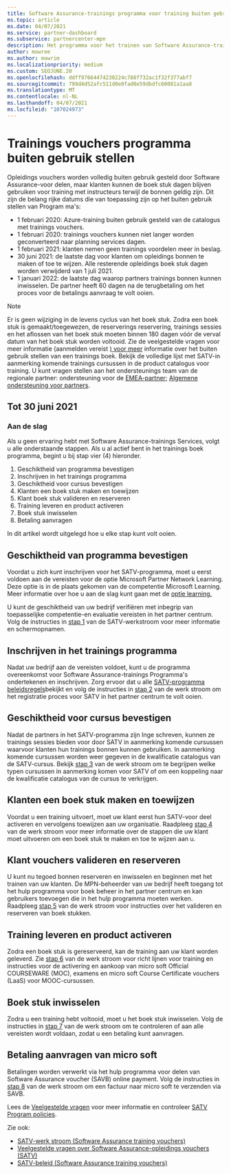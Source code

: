 ```yaml
---
title: Software Assurance-trainings programma voor training buiten gebruik stellen
ms.topic: article
ms.date: 04/07/2021
ms.service: partner-dashboard
ms.subservice: partnercenter-mpn
description: Het programma voor het trainen van Software Assurance-trainingen wordt buiten gebruik gesteld.
author: mowree
ms.author: mowrim
ms.localizationpriority: medium
ms.custom: SEOJUNE.20
ms.openlocfilehash: ddff97664474230224c788f732ac1f32f377abf7
ms.sourcegitcommit: 799d4d52afc511d0e0fad0e59dbdfc60081a1aa8
ms.translationtype: MT
ms.contentlocale: nl-NL
ms.lasthandoff: 04/07/2021
ms.locfileid: "107024973"
---
```

# <a name="training-vouchers-program-retirement"></a>Trainings vouchers programma buiten gebruik stellen

Opleidings vouchers worden volledig buiten gebruik gesteld door Software Assurance-voor delen, maar klanten kunnen de boek stuk dagen blijven gebruiken voor training met instructeurs terwijl de bonnen geldig zijn. Dit zijn de belang rijke datums die van toepassing zijn op het buiten gebruik stellen van Program ma's: 

- 1 februari 2020: Azure-training buiten gebruik gesteld van de catalogus met trainings vouchers.
- 1 februari 2020: trainings vouchers kunnen niet langer worden geconverteerd naar planning services dagen.  
- 1 februari 2021: klanten nemen geen trainings voordelen meer in beslag. 
- 30 juni 2021: de laatste dag voor klanten om opleidings bonnen te maken of toe te wijzen. Alle resterende opleidings boek stuk dagen worden verwijderd van 1 juli 2021.
- 1 januari 2022: de laatste dag waarop partners trainings bonnen kunnen inwisselen. De partner heeft 60 dagen na de terugbetaling om het proces voor de betalings aanvraag te volt ooien.  

>[!NOTE]
>Er is geen wijziging in de levens cyclus van het boek stuk. Zodra een boek stuk is gemaakt/toegewezen, de reserverings reservering, trainings sessies en het aflossen van het boek stuk moeten binnen 180 dagen vóór de verval datum van het boek stuk worden voltooid.  Zie de veelgestelde vragen voor meer informatie (aanmelden vereist [) voor meer](https://partner.microsoft.com/resources/collection/software-assurance-benefit-changes#/) informatie over het buiten gebruik stellen van een trainings boek.  Bekijk de volledige lijst met SATV-in aanmerking komende trainings cursussen in de product catalogus voor training.  U kunt vragen stellen aan het ondersteunings team van de regionale partner: ondersteuning voor de [EMEA-partner](mailto:savoucher@msdirectservices.com); [Algemene ondersteuning voor partners](https://partner.microsoft.com/dashboard/support/servicerequests).

## <a name="until-june-30-2021"></a>Tot 30 juni 2021

### <a name="get-started"></a>Aan de slag

Als u geen ervaring hebt met Software Assurance-trainings Services, volgt u alle onderstaande stappen. Als u al actief bent in het trainings boek programma, begint u bij stap vier (4) hieronder. 

1. Geschiktheid van programma bevestigen
2. Inschrijven in het trainings programma
3. Geschiktheid voor cursus bevestigen
4. Klanten een boek stuk maken en toewijzen
5. Klant boek stuk valideren en reserveren
6. Training leveren en product activeren
7. Boek stuk inwisselen
8. Betaling aanvragen

In dit artikel wordt uitgelegd hoe u elke stap kunt volt ooien.

## <a name="confirm-program-eligibility"></a>Geschiktheid van programma bevestigen

Voordat u zich kunt inschrijven voor het SATV-programma, moet u eerst voldoen aan de vereisten voor de optie Microsoft Partner Network Learning. Deze optie is in de plaats gekomen van de competentie Microsoft Learning. Meer informatie over hoe u aan de slag kunt gaan met de [optie learning.](https://partner.microsoft.com/membership/learning-partners)

U kunt de geschiktheid van uw bedrijf verifiëren met inbegrip van toepasselijke competentie-en evaluatie vereisten in het partner centrum. Volg de instructies in [stap 1](https://query.prod.cms.rt.microsoft.com/cms/api/am/binary/RE4s3bB) van de SATV-werkstroom voor meer informatie en schermopnamen.

## <a name="enroll-in-the-training-program"></a>Inschrijven in het trainings programma

Nadat uw bedrijf aan de vereisten voldoet, kunt u de programma overeenkomst voor Software Assurance-trainings Programma's ondertekenen en inschrijven. Zorg ervoor dat u alle [SATV-programma beleidsregels](https://query.prod.cms.rt.microsoft.com/cms/api/am/binary/RE3koEP)bekijkt en volg de instructies in [stap 2](https://query.prod.cms.rt.microsoft.com/cms/api/am/binary/RE4s3bB) van de werk stroom om het registratie proces voor SATV in het partner centrum te volt ooien.


## <a name="confirm-course-eligibility"></a>Geschiktheid voor cursus bevestigen
Nadat de partners in het SATV-programma zijn Inge schreven, kunnen ze trainings sessies bieden voor door SATV in aanmerking komende cursussen waarvoor klanten hun trainings bonnen kunnen gebruiken. In aanmerking komende cursussen worden weer gegeven in de kwalificatie catalogus van de SATV-cursus. Bekijk [stap 3](https://query.prod.cms.rt.microsoft.com/cms/api/am/binary/RE4s3bB) van de werk stroom om te begrijpen welke typen cursussen in aanmerking komen voor SATV of om een koppeling naar de kwalificatie catalogus van de cursus te verkrijgen.

## <a name="have-customer-create-and-assign-voucher"></a>Klanten een boek stuk maken en toewijzen

Voordat u een training uitvoert, moet uw klant eerst hun SATV-voor deel activeren en vervolgens toewijzen aan uw organisatie. Raadpleeg [stap 4](https://query.prod.cms.rt.microsoft.com/cms/api/am/binary/RE4s3bB) van de werk stroom voor meer informatie over de stappen die uw klant moet uitvoeren om een boek stuk te maken en toe te wijzen aan u.

## <a name="validate-and-reserve-customer-vouchers"></a>Klant vouchers valideren en reserveren

U kunt nu tegoed bonnen reserveren en inwisselen en beginnen met het trainen van uw klanten. De MPN-beheerder van uw bedrijf heeft toegang tot het hulp programma voor boek beheer in het partner centrum en kan gebruikers toevoegen die in het hulp programma moeten werken. Raadpleeg [stap 5](https://query.prod.cms.rt.microsoft.com/cms/api/am/binary/RE4s3bB) van de werk stroom voor instructies over het valideren en reserveren van boek stukken.

## <a name="deliver-training-and-activate-product"></a>Training leveren en product activeren

Zodra een boek stuk is gereserveerd, kan de training aan uw klant worden geleverd. Zie [stap 6](https://query.prod.cms.rt.microsoft.com/cms/api/am/binary/RE4s3bB) van de werk stroom voor richt lijnen voor training en instructies voor de activering en aankoop van micro soft Official COURSEWARE (MOC), examens en micro soft Course Certificate vouchers (LaaS) voor MOOC-cursussen.

## <a name="redeem-voucher"></a>Boek stuk inwisselen

Zodra u een training hebt voltooid, moet u het boek stuk inwisselen. Volg de instructies in [stap 7](https://query.prod.cms.rt.microsoft.com/cms/api/am/binary/RE4s3bB) van de werk stroom om te controleren of aan alle vereisten wordt voldaan, zodat u een betaling kunt aanvragen. 


## <a name="request-payment-from-microsoft"></a>Betaling aanvragen van micro soft

Betalingen worden verwerkt via het hulp programma voor delen van Software Assurance voucher (SAVB) online payment. Volg de instructies in [stap 8](https://query.prod.cms.rt.microsoft.com/cms/api/am/binary/RE4s3bB) van de werk stroom om een factuur naar micro soft te verzenden via SAVB. 

Lees de [Veelgestelde vragen](https://query.prod.cms.rt.microsoft.com/cms/api/am/binary/RE3kz5o) voor meer informatie en controleer [SATV Program policies](https://query.prod.cms.rt.microsoft.com/cms/api/am/binary/RE3koEP).

Zie ook:

- [SATV-werk stroom (Software Assurance training vouchers)](https://query.prod.cms.rt.microsoft.com/cms/api/am/binary/RE4s3bB)
- [Veelgestelde vragen over Software Assurance-opleidings vouchers (SATV)](https://query.prod.cms.rt.microsoft.com/cms/api/am/binary/RE3kz5o)
- [SATV-beleid (Software Assurance training vouchers)](https://query.prod.cms.rt.microsoft.com/cms/api/am/binary/RE3koEP)
